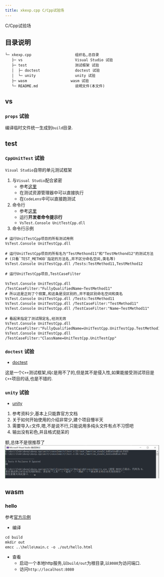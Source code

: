 ```yaml
---
title: xkexp.cpp C/Cpp试验场
---
```


C/Cpp试验场

## 目录说明
```
└─ xkexp.cpp                    组织名,总目录
   ├─ vs                        Visual Studio 试验
   ├─ test                      测试框架 试验
   │  ├─ doctest                doctest 试验
   │  └─ unity                  unity 试验
   ├─ wasm					  wasm 试验
   └─ README.md                 说明文件(本文件)
```


## vs

### `props` 试验
编译临时文件统一生成到`build`目录.

## test

### `CppUnitTest` 试验
`Visual Studio`自带的单元测试框架

1. 与`Visual Studio`配合紧密
   - 参考[这里](https://docs.microsoft.com/zh-cn/visualstudio/test/writing-unit-tests-for-c-cpp)
   - 在测试资源管理器中可以直接执行
   - 在`CodeLens`中可以直接跑测试
2. 命令行
   - 参考[这里](https://docs.microsoft.com/zh-cn/visualstudio/test/vstest-console-option)
   - 运行**开发者命令提示行**
   - `VsTest.Console UnitTestCpp.dll`
3. 命令行示例
```shell
# 运行UnitTestCpp项目的所有测试用例
VsTest.Console UnitTestCpp.dll

# 运行UnitTestCpp项目的所有名为"TestMethond11"和"TestMethond12"的测试方法
# (只看`TEST_METHOD`指定的方法名,并不区分命名空间,类名等)
VsTest.Console UnitTestCpp.dll /Tests:TestMethod11,TestMethod12

# 运行UnitTestCpp项目,TestCaseFilter

VsTest.Console UnitTestCpp.dll /TestCaseFilter:"FullyQualifiedName~TestMethod11"
# 所以这是正则了个寂寞,和这条是没区别的,并不能区别命名空间和类名
VsTest.Console UnitTestCpp.dll /Tests:TestMethod11
VsTest.Console UnitTestCpp.dll /TestCaseFilter:"TestMethod11"
VsTest.Console UnitTestCpp.dll /TestCaseFilter:"Name~TestMethod11"

# 看起来指定了测试限定名,经测无效
VsTest.Console UnitTestCpp.dll /TestCaseFilter:"FullyQualifiedName=UnitTestCpp.UnitTestCpp.TestMethod11"
VsTest.Console UnitTestCpp.dll /TestCaseFilter:"ClassName=UnitTestCpp.UnitTestCpp"
```

### `doctest` 试验
- [doctest](https://github.com/doctest/doctest)

这是一个`C++`测试框架,纯`C`是用不了的,但是其不是侵入性,如果能接受测试项目是`C++`项目的话,也是不错的.

### `unity` 试验
- [unity](https://github.com/ThrowTheSwitch/Unity)

1. 参考资料少,基本上只能靠官方文档
2. 关于如何开始使用的介绍非常少,建个项目懵半天
3. 需要导入`c`文件,嗯,不是说不行,只能说用多纯头文件有点不习惯吧
4. 输出没有彩色,并且格式挺呆的

额,总体不是很推荐了
![](assets/images/2022-01-31-13-05-16.png)

## wasm

### hello
参考[官方示例](https://emscripten.org/docs/getting_started/Tutorial.html)

- 编译
```shell
cd build
mkdir out
emcc ..\hello\main.c -o ./out/hello.html
```

- 查看
	- 启动一个本地http服务,以`build/out`为根目录,以`8080`为访问端口.
	- 访问`http://localhost:8080`
